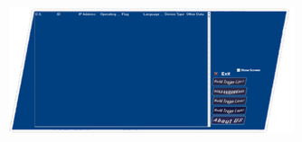 ![Screenshot](https://raw.githubusercontent.com/Cryakl/Ultimate-RAT-Collection/refs/heads/main/EndlessRat/Screenshot.png)
